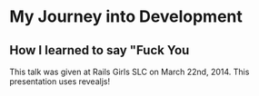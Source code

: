 # My Journey into Development
## How I learned to say "Fuck You
This talk was given at Rails Girls SLC on March 22nd, 2014.
This presentation uses revealjs!
